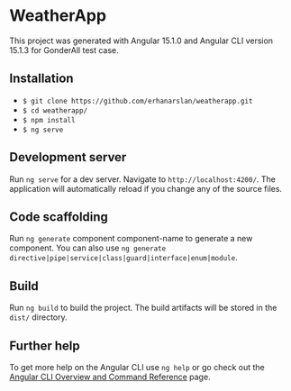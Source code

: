 # WeatherApp
This project was generated with Angular 15.1.0 and Angular CLI version 15.1.3 for GonderAll test case.

## Installation

* `$ git clone https://github.com/erhanarslan/weatherapp.git`
* `$ cd weatherapp/`
* `$ npm install`
* `$ ng serve`

## Development server
Run `ng serve` for a dev server. Navigate to `http://localhost:4200/`. The application will automatically reload if you change any of the source files.

## Code scaffolding
Run `ng generate` component component-name to generate a new component. You can also use `ng generate directive|pipe|service|class|guard|interface|enum|module`.

## Build
Run `ng build` to build the project. The build artifacts will be stored in the `dist/` directory.

## Further help
To get more help on the Angular CLI use `ng help` or go check out the [Angular CLI Overview and Command Reference](https://angular.io/cli) page.
